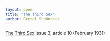 ```yaml
---
layout: poem
title: "The Third Sex"
author: Gretel Schönrock
---
```



[The Third Sex](/das-dritte-geschlecht/) Issue 3, article 10 (February 1931)
